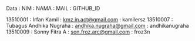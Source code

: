 Data :
 NIM : NAMA : MAIL : GITHUB_ID
 
 13510001 : Irfan Kamil : kmz.in.act@gmail.com : kamilersz
 13510007 : Tubagus Andhika Nugraha : andhika.nugraha@gmail.com : andhikanugraha
 13510009 : Sonny Fitra A : son.froz.arc@gmail.com :  froz3n